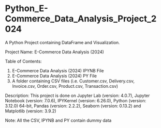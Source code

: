 # Python_E-Commerce_Data_Analysis_Project_2024

A Python Project containing DataFrame and Visualization.

Project Name: E-Commerce Data Analysis (2024)

Table of Contents:

1. E-Commerce Data Analysis (2024) IPYNB File
2. E-Commerce Data Analysis (2024) PY File
3. A folder containing CSV files (i.e. Customer.csv, Delivery.csv, Invoice.csv, Order.csv, Product.csv, Transaction.csv)

Description: This project is done on Jupyter Lab (version: 4.0.7), Jupyter Notebook (version: 7.0.6), 
IPYKernel (version: 6.26.0), Python (version: 3.12.0) 64-bit, Pandas (version: 2.2.2), Seaborn (version: 0.13.2) and Matplotlib (version: 3.9.2)


Note: All the CSV, IPYNB and PY contain dummy data
